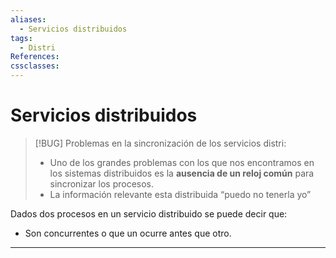 ```yaml
---
aliases:
  - Servicios distribuidos
tags:
  - Distri
References: 
cssclasses:
---
```

# Servicios distribuidos

> [!BUG] Problemas en la sincronización de los servicios distri: 
> + Uno de los grandes problemas con los que nos encontramos en los sistemas distribuidos es la **ausencia de un reloj común** para sincronizar los procesos. 
>+ La información relevante esta distribuida “puedo no tenerla yo”
> 

Dados dos procesos en un servicio distribuido se puede decir que: 
+ Son concurrentes o que un ocurre antes que otro. 


***